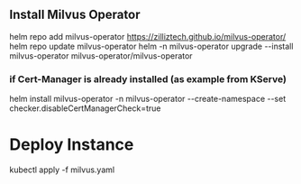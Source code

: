 ## Install Milvus Operator
helm repo add milvus-operator https://zilliztech.github.io/milvus-operator/
helm repo update milvus-operator
helm -n milvus-operator upgrade --install milvus-operator milvus-operator/milvus-operator

### if Cert-Manager is already installed (as example from KServe)
helm install milvus-operator -n milvus-operator --create-namespace --set checker.disableCertManagerCheck=true

# Deploy Instance
kubectl apply -f milvus.yaml
